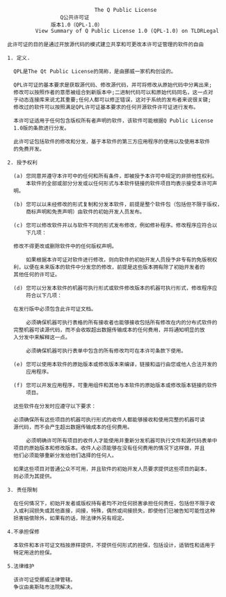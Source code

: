                                 The Q Public License
				     Q公共许可证
				  版本1.0（QPL-1.0）
             View Summary of Q Public License 1.0 (QPL-1.0) on TLDRLegal

    此许可证的目的是通过开放源代码的模式建立共享和可更改本许可证管理的软件的自由

    1. 定义.

      QPL是The Qt Public License的简称，是由挪威一家机构创设的。

      QPL许可证的基本要求是获取源代码、修改源代码，并可将修改从原始代码中分离出来;
      修改可以按照作者的意愿被组合到新版本中;二进制代码可以和原始代码同名，这一点对
      于动态连接库来说尤其重要;任何人都可以修正错误，这对于系统的发布者来说很关键;
      修改过的软件可以按照满足QPL许可证基本要求的任何开源软件许可证进行发布。
     
      本许可证适用于任何包含版权所有者声明的软件，该软件可能根据Q Public License 
      1.0版的条款进行分发。
     
      此许可证包括软件的修改和分发，基于本软件的第三方应用程序的使用以及使用本软件
      的免费开发。

    2. 授予权利
     
      (a) 您同意并遵守本许可中的任何和所有条件，即被授予本许可中规定的非排他性权利。
          本软件的全部或部分分发或以任何形式与本软件链接的软件项目均表示接受本许可声
	  明。
 
      (b) 您可以以未经修改的形式复制和分发本软件，前提是整个软件包（包括但不限于版权，
          商标声明和免责声明）由软件的初始开发人员发布。

      (c) 您可以修改软件并以与软件不同的形式发布修改，例如修补程序。修改程序应符合以
          下几项：

	  修改不得更改或删除软件中的任何版权声明。

          如果根据本许可证对软件进行修改，则向软件的初始开发人员授予非专有的免版税权
	  利，以便在未来版本的软件中分发您的修改，前提是这些版本拥有除了初始开发者的
	  其他任何的许可证。

      (d) 您可以分发本软件的机器可执行形式或软件修改版本的机器可执行形式，修改程序应
          符合以下几项：

	  在发行版中必须包含此许可证文档。

          必须确保机器可执行表格的所有接收者也能够接收包括所有修改在内的分布式软件的
	  完整机器可读源代码，而不会收取超出数据传输成本的任何费用，并将通知明显的放
	  入分发中来解释这一点。

          必须确保机器可执行表单中包含的所有修改均可在本许可条款下使用。

      (e) 您可以使用本软件的原始版本或修改版本来编译，链接和运行由您或他人合法开发的
          应用程序。

      (f) 您可以开发应用程序，可重用组件和其他与本软件的原始版本或修改版本链接的软件
          项目。
	 
	  这些软件在分发时应遵守以下要求：

	  必须确保所有这些项目的机器可执行形式的收件人都能够接收和使用完整的机器可读
	  源代码，而不会产生超出数据传输成本的任何费用。

          必须明确许可所有项目的收件人才能使用并重新分发机器可执行文件和源代码表单中
	  项目的原始版本和修改版本。收件人必须能够在没有任何费用的情况下这样做，并且
	  他们必须能够重新分发给他们选择的任何人。
          
	  如果这些项目对普通公众不可用，并且软件的初始开发人员要求提供这些项目的副本，
	  则必须为其提供。

    3. 责任限制

      在任何情况下，初始开发者或版权持有者均不对任何损害承担任何责任，包括但不限于收
      入或利润损失或其他直接，间接，特殊，偶然或间接损失，即使他们已被告知可能性这种
      损害赔偿除外，如果有的话，除法律外另有规定。

    4.不承担保修

      本软件和本许可证文档按原样提供，不提供任何形式的担保，包括设计，适销性和适用于
      特定用途的担保。

    5.法律维护

      该许可证受挪威法律管辖。
      争议由奥斯陆市法院解决。


  



